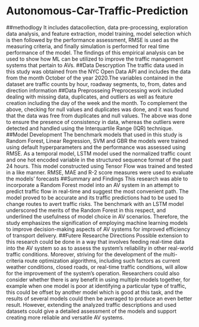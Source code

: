 # Autonomous-Car-Traffic-Prediction
##methodlogy
It includes datacollection, data pre-processing, exploration data analysis, and feature extraction, model training, model selection which is then followed by the performance assessment, RMSE is used as the measuring criteria, and finally simulation is performed for real time performance of the model. The findings of this empirical analysis can be used to show how ML can be utilized to improve the traffic management systems that pertain to AVs.
##Data Descryption
The traffic data used in this study was obtained from the NYC Open Data API and includes the data from the month October of the year 2020.The variables contained in the dataset are traffic counts by hour, roadway segments, to, from, dates and direction information 
##Data Preprosseing
 Preprocessing work included dealing with missing data, duplicates, and outliers as well as feature creation including the day of the week and the month. To complement the above, checking for null values and duplicates was done, and it was found that the data was free from duplicates and null values. The above was done to ensure the presence of consistency in data, whereas the outliers were detected and handled using the Interquartile Range (IQR) technique. 
 ##Model Development
 The benchmark models that used in this study is Random Forest, Linear Regression, SVM and GBR the models were trained using default hyperparameters and the performance was assessed using RMSE. As a temporal model, LSTM model used the normalized traffic count and one hot encoded variable in the structured sequence format of the past 24 hours. This model constructed using Tensor Flow   was trained and tested in a like manner. RMSE, MAE and R-2 score measures were used to evaluate the models’ forecasts 
##Summary and Findings
 This research was able to incorporate a Random Forest model into an AV system in an attempt to predict traffic flow in real-time and suggest the most convenient path. The model proved to be accurate and its traffic predictions had to be used to change routes to avert traffic risks. The benchmark with an LSTM model underscored the merits of the Random Forest in this respect, and underlined the usefulness of model choice in AV scenarios. Therefore, the study emphasizes the signification of employing machine learning models to improve decision-making aspects of AV systems for improved efficiency of transport delivery.
 ##Futere Researche Directions
 Possible extension to this research could be done in a way that involves feeding real-time data into the AV system so as to assess the system’s reliability in other real-world traffic conditions. Moreover, striving for the development of the multi-criteria route optimization algorithms, including such factors as current weather conditions, closed roads, or real-time traffic conditions, will allow for the improvement of the system’s operation. Researchers could also consider whether there is any benefit in using multiple models together, for example when one model is poor at identifying a particular type of traffic, this could be offset by another model which is good at this task, and the results of several models could then be averaged to produce an even better result. However, extending the analyzed traffic descriptions and used datasets could give a detailed assessment of the models and support creating more reliable and versatile AV systems.
 
 
